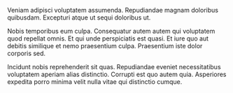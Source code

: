 Veniam adipisci voluptatem assumenda. Repudiandae magnam doloribus quibusdam. Excepturi atque ut sequi doloribus ut.
 Nobis temporibus eum culpa. Consequatur autem autem qui voluptatem quod repellat omnis. Et qui unde perspiciatis est quasi. Et iure quo aut debitis similique et nemo praesentium culpa. Praesentium iste dolor corporis sed.
 Incidunt nobis reprehenderit sit quas. Repudiandae eveniet necessitatibus voluptatem aperiam alias distinctio. Corrupti est quo autem quia. Asperiores expedita porro minima velit nulla vitae qui distinctio cumque.